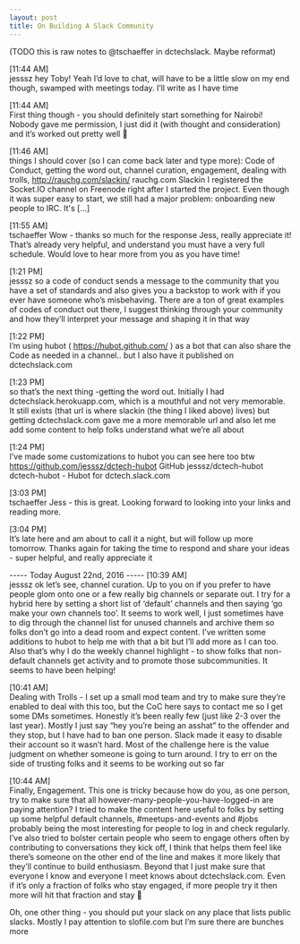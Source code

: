 ```yaml
---
layout: post
title: On Building A Slack Community
---
```


(TODO this is raw notes to @tschaeffer in dctechslack. Maybe reformat)

[11:44 AM]  
jesssz hey Toby! Yeah I’d love to chat, will have to be a little slow on my end though, swamped with meetings today. I’ll write as I have time

[11:44 AM]  
First thing though - you should definitely start something for Nairobi! Nobody gave me permission, I just did it (with thought and consideration) and it’s worked out pretty well :slightly_smiling_face:

[11:46 AM]  
things I should cover (so I can come back later and type more): Code of Conduct, getting the word out, channel curation, engagement, dealing with trolls, http://rauchg.com/slackin/
rauchg.com
Slackin
I registered the Socket.IO channel on Freenode right after I started the project. Even though it was super easy to start, we still had a major problem: onboarding new people to IRC. It's [...] 
 
 

[11:55 AM]  
tschaeffer Wow - thanks so much for the response Jess, really appreciate it!  That’s already very helpful, and understand you must have a very full schedule.  Would love to hear more from you as you have time!

[1:21 PM]  
jesssz so a code of conduct sends a message to the community that you have a set of standards and also gives you a backstop to work with if you ever have someone who’s misbehaving. There are a ton of great examples of codes of conduct out there, I suggest thinking through your community and how they’ll interpret your message and shaping it in that way

[1:22 PM]  
I’m using hubot ( https://hubot.github.com/ ) as a bot that can also share the Code as needed in a channel.. but I also have it published on dctechslack.com

[1:23 PM]  
so that’s the next thing -getting the word out. Initially I had dctechslack.herokuapp.com, which is a mouthful and not very memorable. It still exists (that url is where slackin (the thing I liked above) lives) but getting dctechslack.com gave me a more memorable url and also let me add some content to help folks understand what we’re all about

[1:24 PM]  
I’ve made some customizations to hubot you can see here too btw https://github.com/jesssz/dctech-hubot
 GitHub
jesssz/dctech-hubot
dctech-hubot - Hubot for dctech.slack.com 
 
 

[3:03 PM]  
tschaeffer Jess - this is great.  Looking forward to looking into your links and reading more.

[3:04 PM]  
It’s late here and am about to call it a night, but will follow up more tomorrow.  Thanks again for taking the time to respond and share your ideas - super helpful, and really appreciate it


----- Today August 22nd, 2016 -----
[10:39 AM]  
jesssz ok let’s see, channel curation. Up to you on if you prefer to have people glom onto one or a few really big channels or separate out. I try for a hybrid here by setting a short list of ‘default’ channels and then saying ‘go make your own channels too’. It seems to work well, I just sometimes have to dig through the channel list for unused channels and archive them so folks don’t go into a dead room and expect content. I’ve written some additions to hubot to help me with that a bit but I’ll add more as I can too. Also that’s why I do the weekly channel highlight - to show folks that non-default channels get activity and to promote those subcommunities. It seems to have been helping!

[10:41 AM]  
Dealing with Trolls - I set up a small mod team and try to make sure they’re enabled to deal with this too, but the CoC here says to contact me so I get some DMs sometimes. Honestly it’s been really few (just like 2-3 over the last year). Mostly I just say “hey you’re being an asshat” to the offender and they stop, but I have had to ban one person. Slack made it easy to disable their account so it wasn’t hard. Most of the challenge here is the value judgment on whether someone is going to turn around. I try to err on the side of trusting folks and it seems to be working out so far

[10:44 AM]  
Finally, Engagement. This one is tricky because how do you, as one person, try to make sure that all however-many-people-you-have-logged-in are paying attention? I tried to make the content here useful to folks by setting up some helpful default channels, #meetups-and-events and #jobs probably being the most interesting for people to log in and check regularly. I’ve also tried to bolster certain people who seem to engage others often by contributing to conversations they kick off, I think that helps them feel like there’s someone on the other end of the line and makes it more likely that they’ll continue to build enthusiasm. Beyond that I just make sure that everyone I know and everyone I meet knows about dctechslack.com. Even if it’s only a fraction of folks who stay engaged, if more people try it then more will hit that fraction and stay :slightly_smiling_face:

Oh, one other thing - you should put your slack on any place that lists public slacks. Mostly I pay attention to slofile.com but I’m sure there are bunches more


